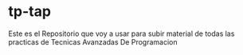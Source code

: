 # tp-tap
Este es el Repositorio que voy a usar para subir material de todas las practicas de Tecnicas Avanzadas De Programacion

